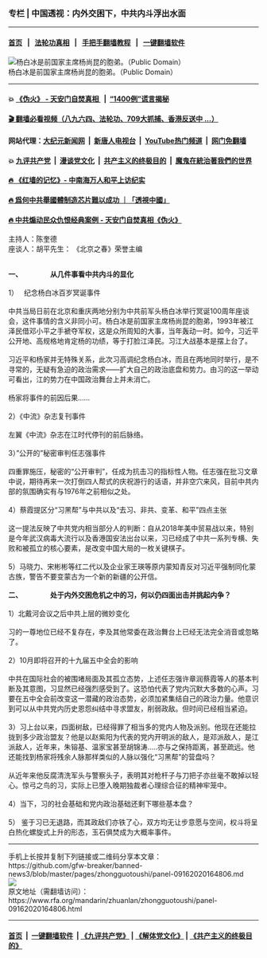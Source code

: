 ###  专栏 | 中国透视：内外交困下，中共内斗浮出水面
------------------------

#### [首页](https://github.com/gfw-breaker/banned-news3/blob/master/README.md) &nbsp;&nbsp;|&nbsp;&nbsp; [法轮功真相](https://github.com/begood0513/basic/blob/master/README.md)  &nbsp;&nbsp;|&nbsp;&nbsp; [手把手翻墙教程](https://github.com/gfw-breaker/guides/wiki)  &nbsp;&nbsp;|&nbsp;&nbsp; [一键翻墙软件](https://github.com/gfw-breaker/nogfw/blob/master/README.md)  



<div id="headerimg">
 <img alt="杨白冰是前国家主席杨尚昆的胞弟。（Public Domain）" src="https://www.rfa.org/mandarin/zhuanlan/zhongguotoushi/panel-09162020164806.html/rdn_50f78dca4c6b5.jpg/@@images/ae1f686c-8974-441e-a4dc-6cb3a7e5b1a4.jpeg" title="杨白冰是前国家主席杨尚昆的胞弟。（Public Domain）"/>
 <div id="headerimgcontents">
  <div id="headerimgcaption">
   <span>
    杨白冰是前国家主席杨尚昆的胞弟。（Public Domain）
   </span>
   <!-- zoomattribute -->
  </div>
  <!-- headerimgcaption -->
 </div>
 <!-- headerimagecontents -->
</div>

<hr/>


#### 💥 [《伪火》 - 天安门自焚真相 ](http://158.247.195.190:10000/videos/blog/weihuo.html)&nbsp; |&nbsp; [“1400例”谎言揭秘  ](http://158.247.195.190:10000/videos/blog/jiexi1400.html)

#### [ 🎬  翻墙必看视频（八九六四、法轮功、709大抓捕、香港反送中 ...）](https://github.com/gfw-breaker/links/blob/master/banned.md)

#### 网站代理：[大纪元新闻网](http://158.247.195.190:10080/gb/) &nbsp;|&nbsp; [新唐人电视台](http://158.247.195.190:8808/gb/)  &nbsp;|&nbsp; [YouTube热门频道](http://158.247.195.190/youtube.html) &nbsp;|&nbsp; [网门免翻墙](http://158.247.195.190:11000/show.aspx?name=ogHome)

#### 💥 [九评共产党](http://158.247.195.190:10000/videos/res/jiuping/)&nbsp; |&nbsp; [漫谈党文化](http://158.247.195.190:10000/videos/res/mtdwh/)&nbsp; |&nbsp; [共产主义的终极目的](http://158.247.195.190:10000/videos/res/zjmd/)&nbsp; |&nbsp; [魔鬼在統治著我們的世界](http://158.247.195.190:10000/videos/res/TheSpecter/)  

#### [ 🔥  《红墙的记忆》- 中南海万人和平上访纪实](http://158.247.195.190:10000/videos/news/../legend/index.html)

#### [ 🔥  爲何中共舉國體制造芯片難以成功 ｜「透視中國」](http://158.247.195.190:10000/videos/news/don03.html)

#### [ 🔥  中共煽动民众仇恨经典案例 - 天安门自焚真相《伪火》](http://158.247.195.190:10000/videos/news/../blog/index.html)

<div id="storytext">
 <div>
  <div class="slot_header">
  </div>
 </div>
 <p>
  主持人：陈奎德
  <br/>
  座谈人：胡平先生： 《北京之春》荣誉主编
 </p>
 <p>
  <br/>
  <b>
   一、                 从几件事看中共内斗的显化
  </b>
  <br/>
  <br/>
  1）   纪念杨白冰百岁冥诞事件
  <br/>
  <br/>
  中共当局日前在北京和重庆两地分别为中共前军头杨白冰举行冥诞100周年座谈会，这件事情的含义非同小可。杨白冰是前国家主席杨尚昆的胞弟，1993年被江泽民借邓小平之手褫夺军权，这是众所周知的大事，当年轰动一时。如今，习近平公开地、高规格地肯定杨的功绩，等于打脸江泽民。习江大战基本是摆上台了。
  <br/>
  <br/>
  习近平和杨家并无特殊关系，此次习高调纪念杨白冰，而且在两地同时举行，是不寻常的，无疑有急迫的政治需求——扩大自己的政治底盘和势力。由习的这一举动可看出，江的势力在中国政治舞台上并未消亡。
  <br/>
  <br/>
  杨家将事件的前因后果……
  <br/>
  <br/>
  2）《中流》杂志复刊事件
  <br/>
  <br/>
  左翼《中流》杂志在江时代停刊的前后脉络。
  <br/>
  <br/>
  3）”公开的”秘密审判任志强事件
  <br/>
  <br/>
  四重罪施压，秘密的“公开审判”，任成为抗击习的指标性人物。任志强在批习文章中说，期待再来一次打倒四人帮式的庆祝游行的话语，并非空穴来风，目前中共内部的氛围确实有与1976年之前相似之处。
  <br/>
  <br/>
  4）蔡霞提区分“习黑帮”与中共以及“去习、非共、变革、和平”四点主张
  <br/>
  <br/>
  这一提法反映了中共党内相当部分人的判断：自从2018年美中贸易战以来，特别是今年武汉病毒大流行以及香港国安法出台以来，习已经成了中共一系列专横、失败和被孤立的核心要素，是改变中国大局的一枚关键棋子。
  <br/>
  <br/>
  5）马晓力、宋彬彬等红二代以及企业家王瑛等原内蒙知青反对习近平强制同化蒙古族，警告不要变蒙古为一个新的新疆的公开信。
  <br/>
  <b>
   <br/>
   二、                 处于内外交困危机之中的习，何以仍四面出击并挑起内争？
  </b>
  <br/>
  <br/>
  1）北戴河会议之后中共上层的微妙变化
  <br/>
  <br/>
  习的一尊地位已经不复存在，李及其他常委在政治舞台上已经无法完全消音或忽略了。
  <br/>
  <br/>
  2）10月即将召开的十九届五中全会的影响
  <br/>
  <br/>
  中共在国际社会的被围堵局面及其孤立态势，上述任志强许章润蔡霞等人的基本判断及其意图，习显然已经强烈感受到了。这恐怕代表了党内沉默大多数的心声。习要在五中全会前改变这一潜藏的政治态势，必须加紧集结自己的政治力量。他意识到可以从中共党内历史恩怨纠结中寻求盟友，削弱政敌。但时间已经相当紧迫。
  <br/>
  <br/>
  3）习上台以来，四面树敌，已经得罪了相当多的党内人物及派别。他现在还能拉拢到多少政治盟友？他是以赵紫阳为代表的党内开明派的敌人，是邓派敌人，是江派敌人，近年来，朱镕基、温家宝甚至胡锦涛…..亦与之保持距离，甚至疏远。他还能找到杨家将残余人脉那样类似的人脉以强化“习黑帮”的营盘吗？
  <br/>
  <br/>
  从近年来他反腐清洗军头与警察头子，表明其对枪杆子与刀把子亦丝毫不敢掉以轻心。惊弓之鸟的习，实际上已堕入晚期独裁者心理综合征的精神牢笼中。
  <br/>
  <br/>
  4）当下，习的社会基础和党内政治基础还剩下哪些基本盘？
  <br/>
  <br/>
  5） 鉴于习已无退路，而其政敌们亦铁了心，双方均无让步意愿与空间，权斗将呈白热化螺旋式上升的形态，玉石俱焚成为大概率事件。
 </p>
</div>

<hr/>
手机上长按并复制下列链接或二维码分享本文章：<br/>
https://github.com/gfw-breaker/banned-news3/blob/master/pages/zhongguotoushi/panel-09162020164806.md <br/>
<a href='https://github.com/gfw-breaker/banned-news3/blob/master/pages/zhongguotoushi/panel-09162020164806.md'><img src='https://github.com/gfw-breaker/banned-news3/blob/master/pages/zhongguotoushi/panel-09162020164806.md.png'/></a> <br/>
原文地址（需翻墙访问）：https://www.rfa.org/mandarin/zhuanlan/zhongguotoushi/panel-09162020164806.html


------------------------
#### [首页](https://github.com/gfw-breaker/banned-news3/blob/master/README.md) &nbsp;|&nbsp; [一键翻墙软件](https://github.com/gfw-breaker/nogfw/blob/master/README.md) &nbsp;| [《九评共产党》](https://github.com/gfw-breaker/9ping.md/blob/master/README.md#九评之一评共产党是什么) | [《解体党文化》](https://github.com/gfw-breaker/jtdwh.md/blob/master/README.md) | [《共产主义的终极目的》](https://github.com/gfw-breaker/gczydzjmd.md/blob/master/README.md)


<img src='http://gfw-breaker.win/banned-news3/pages/zhongguotoushi/panel-09162020164806.md' width='0px' height='0px'/>